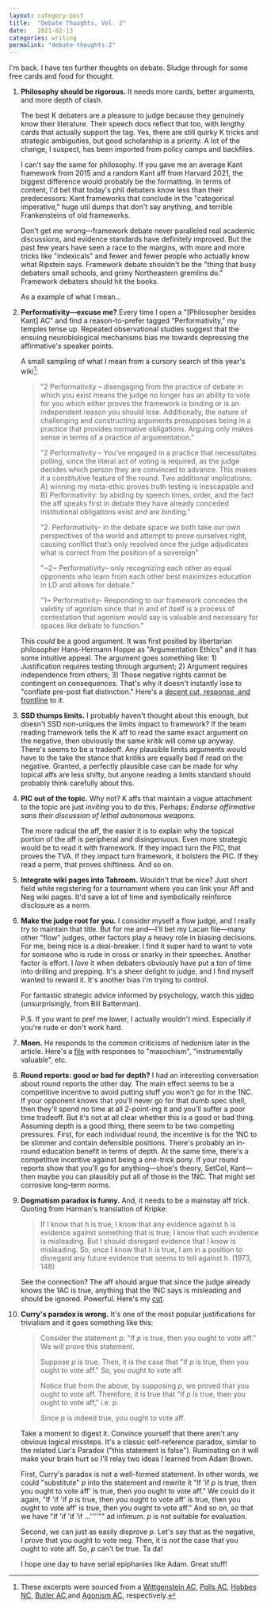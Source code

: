 ```yaml
---
layout: category-post
title:  "Debate Thoughts, Vol. 2"
date:   2021-02-13
categories: writing
permalink: "debate-thoughts-2"
---
```


I'm back. I have ten further thoughts on debate. Sludge through for some free cards and food for thought.

1. **Philosophy should be rigorous.** It needs more cards, better arguments, and more depth of clash.

   The best K debaters are a pleasure to judge because they genuinely know their literature. Their speech docs reflect that too, with lengthy cards that actually support the tag. Yes, there are still quirky K tricks and strategic ambiguities, but good scholarship is a priority. A lot of the change, I suspect, has been imported from policy camps and backfiles.

   I can't say the same for philosophy. If you gave me an average Kant framework from 2015 and a random Kant aff from Harvard 2021, the biggest difference would probably be the formatting. In terms of content, I'd bet that today's phil debaters know less than their predecessors: Kant frameworks that conclude in the "categorical imperative," huge util dumps that don't say anything, and terrible Frankensteins of old frameworks.

   Don't get me wrong—framework debate never paralleled real academic discussions, and evidence standards have definitely improved. But the past few years have seen a race to the margins, with more and more tricks like "indexicals" and fewer and fewer people who actually know what Ripstein says. Framework debate shouldn't be the "thing that busy debaters small schools, and grimy Northeastern gremlins do." Framework debaters should hit the books.

   As a example of what I mean...

2. **Performativity—excuse me?** Every time I open a "[Philosopher besides Kant] AC" and find a reason-to-prefer tagged "Performativity," my temples tense up. Repeated observational studies suggest that the ensuing neurobiological mechanisms bias me towards depressing the affirmative's speaker points.

   A small sampling of what I mean from a cursory search of this year's wiki[^1]:

   >  "2 Performativity – disengaging from the practice of debate in which you exist means the judge no longer has an ability to vote for you which either proves the framework is binding or is an independent reason you should lose. Additionally, the nature of challenging and constructing arguments presupposes being in a practice that provides normative obligations. Arguing only makes sense in terms of a practice of argumentation."
   >
   > "2 Performativity – You’ve engaged in a practice that necessitates polling, since the literal act of voting is required, as the judge decides which person they are convinced to advance. This makes it a constitutive feature of the round. Two additional implications: A) winning my meta-ethic proves truth testing is inescapable and B) Performativity: by abiding by speech times, order, and the fact the aff speaks first in debate they have already conceded institutional obligations exist and are binding."
   >
   > "2. Performativity- in the debate space we both take our own perspectives of the world and attempt to prove ourselves right, causing conflict that’s only resolved once the judge adjudicates what is correct from the position of a sovereign"
   >
   > "~2~ Performativity– only recognizing each other as equal opponents who learn from each other best maximizes education in LD and allows for debate."
   >
   > "1~ Performativity- Responding to our framework concedes the validity of agonism since that in and of itself is a process of contestation that agonism would say is valuable and necessary for spaces like debate to function."

   This *could* be a good argument. It was first posited by libertarian philosopher Hans-Hermann Hoppe as "Argumentation Ethics" and it has some intuitive appeal. The argument goes something like: 1) Justification requires testing through argument; 2) Argument requires independence from others; 3) Those negative rights cannot be contingent on consequences. That's why it doesn't instantly lose to "conflate pre-post fiat distinction." Here's a [decent cut, response, and frontline](/resources/Hoppe.docx) to it.

3. **SSD thumps limits.** I probably haven't thought about this enough, but doesn't SSD non-uniques the limits impact to framework? If the team reading framework tells the K aff to read the same exact argument on the negative, then obviously the same kritik will come up anyway. There's seems to be a tradeoff. Any plausible limits arguments would have to the take the stance that kritiks are equally bad if read on the negative. Granted, a perfectly plausible case can be made for why topical affs are less shifty, but anyone reading a limits standard should probably think carefully about this.

4. **PIC out of the topic.** Why not? K affs that maintain a vague attachment to the topic are just *inviting* you to do this. Perhaps:
   *Endorse affirmative sans their discussion of lethal autonomous weapons.*

   The more radical the aff, the easier it is to explain why the topical portion of the aff is peripheral and disingenuous. Even more strategic would be to read it with framework. If they impact turn the PIC, that proves the TVA. If they impact turn framework, it bolsters the PIC. If they read a perm, that proves shiftiness. And so on.

5. **Integrate wiki pages into Tabroom.** Wouldn't that be nice? Just short field while registering for a tournament where you can link your Aff and Neg wiki pages. It'd save a lot of time and symbolically reinforce disclosure as a norm.

6. **Make the judge root for you.** I consider myself a flow judge, and I really try to maintain that title. But for me and—I'll bet my Lacan file—many other "flow" judges, other factors play a heavy role in biasing decisions. For me, being nice is a deal-breaker. I find it super hard to want to vote for someone who is rude in cross or snarky in their speeches. Another factor is effort. I *love* it when debaters obviously have put a ton of time into drilling and prepping. It's a sheer delight to judge, and I find myself wanted to reward it. It's another bias I'm trying to control.

   For fantastic strategic advice informed by psychology, watch this [video](https://www.youtube.com/watch?v=fYWhr4v4gjc) (unsurprisingly, from Bill Batterman).

   P.S. If you want to pref me lower, I actually wouldn't mind. Especially if you're rude or don't work hard.

7. **Moen.** He responds to the common criticisms of hedonism later in the article. Here's a [file](/resources/Moen.docx) with responses to "masochism", "instrumentally valuable", etc.

8. **Round reports: good or bad for depth?** I had an interesting conversation about round reports the other day. The main effect seems to be a competitive incentive to avoid putting stuff you won't go for in the 1NC. If your opponent knows that you'll never go for that dumb spec shell, then they'll spend no time at all 2-point-ing it and you'll suffer a poor time tradeoff. But it's not at all clear whether this is a good or bad thing.
   Assuming depth is a good thing, there seem to be two competing pressures. First, for each individual round, the incentive is for the 1NC to be slimmer and contain defensible positions. There's probably an in-round education benefit in terms of depth. At the same time, there's a competitive incentive against being a one-trick pony. If your round reports show that you'll go for anything—shoe's theory, SetCol, Kant—then maybe you can plausibly put all of those in the 1NC. That might set corrosive long-term norms.
   
9. **Dogmatism paradox is funny.** And, it needs to be a mainstay aff trick. Quoting from Harman's translation of Kripke:

   > If I know that h is true, I know that any evidence against h is evidence against something that is true; I know that such evidence is misleading. But I should disregard evidence that I know is misleading. So, once I know that h is true, I am in a position to disregard any future evidence that seems to tell against h. (1973, 148)

   See the connection? The aff should argue that since the judge already knows the 1AC is true, anything that the 1NC says is misleading and should be ignored. Powerful. Here's my [cut](/resources/Dogmatism.docx).

10. **Curry's paradox is wrong.** It's one of the most popular justifications for trivialism and it goes something like this:

    > Consider the statement *p*: "If *p* is true, then you ought to vote aff." We will prove this statement.
    >
    > Suppose *p* is true. Then, it is the case that "if *p* is true, then you ought to vote aff." So, you ought to vote aff.
    >
    > Notice that from the above, by supposing *p*, we proved that you ought to vote aff. Therefore, it is true that "If *p* is true, then you ought to vote aff," i.e. *p*.
    >
    > Since *p* is indeed true, you ought to vote aff.

    Take a moment to digest it. Convince yourself that there aren't any obvious logical missteps. It's a classic self-reference paradox, similar to the related Liar's Paradox ("this statement is false"). Ruminating on it will make your brain hurt so I'll relay two ideas I learned from Adam Brown.

    First, Curry's paradox is not a well-formed statement. In other words, we could "substitute" *p* into the statement and rewrite it "If 'if *p* is true, then you ought to vote aff' is true, then you ought to vote aff." We could do it again, "If 'if 'if *p* is true, then you ought to vote aff' is true, then you ought to vote aff' is true, then you ought to vote aff." And so on, so that we have "If 'if 'if 'if ...''''"" ad infimum. *p* is not suitable for evaluation.

    Second, we can just as easily disprove *p*. Let's say that as the negative, I prove that you ought to vote neg. Then, it is *not* the case that you ought to vote aff. So, *p* can't be true. Ta da!

    I hope one day to have serial epiphanies like Adam. Great stuff!

[^1]: These excerpts were sourced from a [Wittgenstein AC](https://hsld.debatecoaches.org/NSU%20University%20School/Frazier%20Aff), [Polls AC](https://hsld.debatecoaches.org/American%20Heritage%20Plantation/Randazzo%20Aff), [Hobbes NC](https://hsld.debatecoaches.org/Bridgewater%20Raritan/Natchukuri%20Neg), [Butler AC](https://hsld.debatecoaches.org/Lexington/Kam%20Aff),and [Agonism AC](https://hsld.debatecoaches.org/Dulles/Yu%20Aff), respectively.